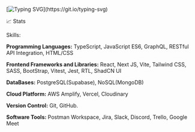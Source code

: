 [![Typing SVG](https://readme-typing-svg.demolab.com?font=Fira+Code&pause=1000&random=false&width=435&lines=Hello%2C+I'm+Adeola+Abdulramon.;Am+Software+Engineer.;Am+Frontend+Developer.)](https://git.io/typing-svg)


📈 Stats


Skills:

**Programming Languages:** TypeScript, JavaScript ES6, GraphQL, RESTful API Integration, HTML/CSS


**Frontend Frameworks and Libraries:** React, Next JS, Vite, Tailwind CSS, SASS, BootStrap, Vitest, Jest, RTL, ShadCN UI


**DataBases:** PostgreSQL(Supabase), NoSQL(MongoDB)


**Cloud Platform:** AWS Amplify, Vercel, Cloudinary

**Version Control:** Git, GitHub.

**Software Tools:** Postman Workspace, Jira, Slack, Discord, Trello, Google Meet

